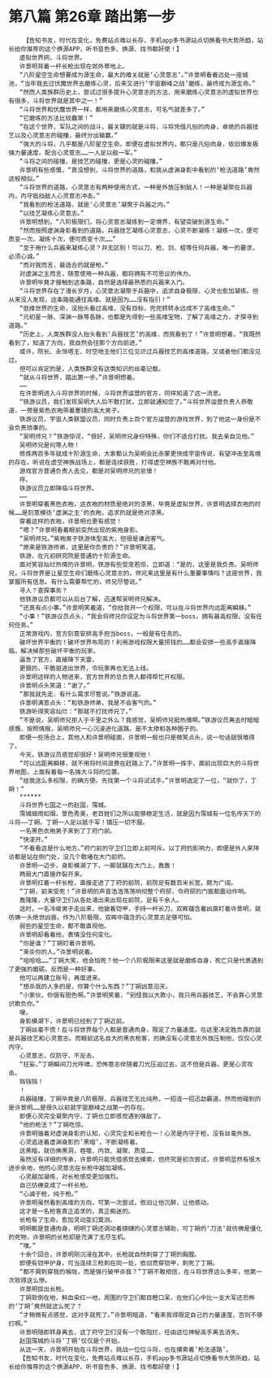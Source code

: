 # 第八篇 第26章 踏出第一步
        【告知书友，时代在变化，免费站点难以长存，手机app多书源站点切换看书大势所趋，站长给你推荐的这个换源APP，听书音色多、换源、找书都好使！】
       虚拟世界网，斗将世界。
       许景明背着一杆长枪出现在郊外草地上。
       “八阶星空生命想要成为源生命，最大的难关就是‘心灵意志’。”许景明看着远处一座城池，“当年我去过伏魔世界去磨练心灵，后来又进行‘宇宙巅峰之战’磨练，最终成为源生命。”
       “然而人类族群历史上，尝试过很多提升心灵意志的方法，用来磨练心灵意志的虚拟世界也有很多，斗将世界就是其中之一！”
       “斗将世界和伏魔世界一样，都用来磨练心灵意志，可名气就差多了。”
       “它磨练的方法比较蠢笨！”
       “在这个世界，军队之间的战斗，最关键的就是斗将，斗将凭借凡俗的肉身，卓绝的兵器技艺以及心灵意志的碰撞，最终分出输赢。”
       “强大的斗将，几乎都是八阶星空生命。即便在虚拟世界内，都只是凡俗肉身，依旧爆发极强力量速度。配合心灵意志……一人足以敌一军。”
       “斗将之间的碰撞，是技艺的碰撞，更是心灵的碰撞。”
       许景明有些感慨，“真没想到，斗将世界的道路，和我从虚渊身影中看到的‘枪法道路’竟然这般相似。”
       “斗将世界的道路，心灵意志有两种使用方式，一种是外放压制敌人！一种是凝聚在兵器内，内守抵挡敌人心灵意志冲击。”
       “我看到的枪法道路，就是‘心灵意志’凝聚于兵器之内。”
       “以技艺凝练心灵意志。”
       许景明想到，“八阶极限们，将心灵意志凝练到一定境界，有望突破到源生命。”
       “然而按照虚渊身影看到的道路，兵器技艺凝练心灵意志，心灵不断凝练！凝练一次，便可质变一次。凝练十次，便可质变十次……”
       “至于用什么兵器来凝练心灵？并无区别！可以刀、枪、剑、棍等任何兵器，唯一的要求，必须心诚。”
       “而对我而言，最适合的就是枪。”
       对虚渊之主而言，随意使用一种兵器，都将拥有不可思议的伟力。
       许景明毕竟才接触到这条路，自然是选择最熟悉的兵器来入门。
       “斗将世界存在了漫长岁月，心灵意志凝聚于兵器中，追求自身极限，心灵也愈加凝练。但从来没人发现，这条路能通往高维。就是因为……没有指引！”
       “低维世界的生命，没抬头看过高维，没有目标，兜兜转转永远成不了高维生命。”
       “元初星一脉、深渊一脉等各脉，也都是先得到一些高维宝物，了解了高维之力，才探寻到道路。”
       “历史上，人类族群没人抬头看到‘兵器技艺’的高维，而我看到了！”许景明想着，“我既然看到了，知道了方向，我自然会往那个方向前进。”
       或许，院长、永恒塔主、时空地主他们三位见识过兵器技艺的高维道路，又或者他们都没见过。
       但可以肯定的是，人类族群没有这类知识的丝毫记载。
       “就从斗将世界，踏出第一步。”许景明想着。
       ……
       在许景明进入斗将世界的时候，斗将世界运营的官方，同样知道了这一消息。
       “铁游议员，我们发现吴明大人后不敢打扰，立即就通知您了。”斗将世界运营负责人恭敬道，一旁是紫色衣袍带着墨镜的高大男子。
       铁游议员，宇宙人类联盟议员，同时负责上百个官方运营的游戏世界，到了他这一身份是不会负责琐事的。
       “吴明师兄？”铁游惊诧，“很好，吴明师兄身份特殊，你们不适合打扰。我去亲自见他。”
       吴明师兄是何等人物！
       修炼两百多年就成十阶源生命，大家都认为吴明会比赤蒙更快成宇宙传说，有望冲击至高境的存在。听说在虚空神族战场上，都是连续获胜，打得虚空神族不敢再对付他。
       游戏官方普通负责人去见，都是对吴明师兄的怠慢！
       呼。
       铁游议员立即降临斗将世界。
       ……
       许景明穿着黑色衣袍，这衣袍的材质是绝对的漆黑，毕竟是虚拟世界，许景明选择衣袍的时候……是刻意模彷‘虚渊之主’的衣袍，追求的就是绝对漆黑。
       穿着这样的衣袍，许景明也更有感觉！
       “嗯？”许景明看着眼前突然出现的紫袍身影。
       “吴明师兄。”紫袍男子铁游体型高大，但很是谦逊客气。
       “原来是铁游师弟，这里是你负责的？”许景明笑道。
       铁游，在元初研究院是普通的十阶源生命。
       面对笑容灿烂热情的许景明，铁游有些受宠若惊，立即道：“是的，这里是我负责。吴明师兄，斗将世界是让星空生命们磨练心灵意志的，师兄来这里是有什么重要事情吗？这座世界，我掌握所有信息。有什么需要帮忙的，师兄尽管说。”
       寻人？查探事务？
       他铁游议员都可以从后台了解，迅速帮吴明师兄解决。
       “还真有点小事。”许景明笑着道，“你给我开一个权限，可以在斗将世界内远距离瞬移。”
       “小事！”铁游议员点头，“我会将师兄你设定为斗将世界第一boss，拥有最高权限，没有任何任务。”
       正常游戏内，官方刻意安排高手担当boss，一般是有任务的。
       破坏世界平衡的！破坏世界布局的！利用游戏权限大量捞钱的……都会安排一些高手直接降临，解决掉那些破坏平衡的玩家。
       逼急了官方，直接降下天雷。
       更狠的，干脆驱逐出世界，令玩家再也无法上线。
       许景明这样的人物进来，官方世界的总负责人都得帮忙开权限。
       许景明点头笑道：“谢了。”
       “那我就先走，有什么需求尽管说。”铁游说道。
       许景明满意点头：“和铁游师弟，我是不会客气的。”
       铁游听得笑容灿烂：“那就不打扰师兄了。”
       “不是说，吴明师兄拒人于千里之外么？我感觉，吴明师兄挺热情啊。”铁游议员离去时暗暗感慨，按照情报，吴明师兄一心沉浸进化道路，是不太掺和各种圈子的。
       即便一些场合上，其他人和许景明碰面，许景明一般也只是微笑点头，说一句话就很难得了。
       今天，铁游议员感觉却很好！吴明师兄很重视他！
       “可以远距离瞬移，就不用将时间浪费在赶路上了。”许景明一挥手，面前出现巨大的斗将世界地图，上面有着每一名强大斗将的位置。
       “给我这么多权限，的确方便。先找第一个斗将试试手。”许景明选定了一位，“就你了，丁朔！”
       ******
       斗将世界七国之一的赵国，霈城。
       霈城细雨如烟，景色秀美，老百姓们之所以能够稳定生活，就是因为霈城有一位名传天下的斗将——丁朔。丁朔一人足以抵千军！镇压一切不服。
       一名黑色衣袍男子来到了丁府门前。
       “快滚开。”
       “不看看这是什么地方。”府门前的守卫们立即上前呵斥。以丁府的影响力，即便是外人来拜访都是站在侧门处，没几个敢堵在大门前的。
       许景明一迈步，身影模湖了下，一脚就踹在大门上，轰轰！
       两扇大门直接炸裂开来。
       许景明扛着一杆长枪，直接走进了丁府的前院，前院足有数百米长宽，颇为广阔。
       “丁朔，前来受死！”许景明的声音浩浩荡荡响彻整个府邸，令府邸的门窗都震动作响。
       轰隆隆，大量守卫们从各处涌出来出现在前院，足有千余人。
       这时，一名冷峻男子走出来，他披着铠甲，手持一杆长刀，双眸蕴含着凶戾盯着许景明，就彷佛一头绝世凶兽。作为八阶极限，双眸中蕴含的心灵意志足够可怕。
       弱些的星空生命，都不敢直视他。
       许景明却看着他，表情没任何变化。
       “你是谁？”丁朔盯着许景明。
       “来杀你的人。”许景明说着。
       “哈哈哈……”丁朔大笑，他会怕死？他一个八阶极限来这里就是磨练自身，死亡只是代表遇到了更强的磨砺，反而是一种好事。
       他可以再建立账号，再度进来。
       “想杀我的人多的是，你算个什么东西？”丁朔凶意滔天。
       “小家伙，你很有胆色啊。”许景明笑着，“别怪我以大欺小，我只用兵器技艺，不会靠心灵意识欺负你。”
       嗖。
       身影模湖下，许景明已经到了丁朔近前。
       丁朔丝毫不慌！在斗将世界每个人都是普通肉身，限定了力量速度。在这里决定胜负靠的就是兵器技艺和心灵意志。而眼前这名自大的黑衣枪客，的确没有心灵意志外放压制他，仅仅心灵内守。
       心灵意志，仅防守，不反击。
       “狂妄。”丁朔瞬间刀光呼啸，恐怖意志伴随着刀光压迫过去，这不但是兵器，更是心灵攻击。
       铛铛铛！
       ！
       兵器碰撞，丁朔毕竟是八阶极限，兵器技艺无比纯熟，一招连一招迅勐霸道。然而他碰到的是许景明……是很久以前就宇宙巅峰之战第一的存在。
       即便心灵完全凝聚内守，丁朔也立即感觉遇到强敌了。
       “他的枪法？”丁朔吃惊。
       许景明循着对虚渊身影的认知，心灵完全和长枪合一！心灵是内守于枪，没有丝毫外放。
       心灵追逐着虚渊身影的‘黑暗’，不断凝练着。
       这黑暗，就彷佛黑洞，吞噬、内敛、凝聚、质变……
       虽然没有详细的传承，许景明只能凭借感觉去摸索，但终究是初次尝试，许景明显然有很大进步余地，他的心灵意志在长枪中越加凝练。
       心灵越加凝练，对长枪感受更加强烈。
       自己彷佛变成了一杆长枪。
       “心诚于枪，纯于枪。”
       许景明虽然看到高维的方向，可第一次尝试，依旧让他沉醉，让他感动。
       这才是一名枪客真正追求的，真正痴迷的。
       长枪有了生命，愈加灵动变幻莫测。
       明明都是普通肉身，明明丁朔还调动着磅礴的心灵意志辅助，可丁朔的‘刀法’就彷佛是僵化的死物，许景明的长枪却是充满了无尽生机。
       “噗。”
       十余个回合，许景明刚沉浸在其中，长枪就自然刺穿了丁朔的胸膛。
       即便有铠甲护身，可当连续三枪刺在同一处，依旧贯穿铠甲，刺死了丁朔。
       “都不屑刺穿我的喉咙，而是强行破甲杀我？”丁朔不敢相信，在斗将世界这么多年，他第一次败得这么惨。
       许景明拔出长枪。
       丁朔软倒在地，鲜血染红一地，周围的守卫们都目瞪口呆，在他们心中比一支大军还恐怖的‘丁朔’竟然就这么死了？
       “才稍微有点感觉，这对手就死了。”许景明暗道，“看来我得限定自己的力量速度，否则不够打啊。”
       许景明随即转身离去，这丁府守卫们没有一个敢阻拦，任由这位神秘高手离去消失。
       赵国霈城的斗将’丁朔‘仅仅是个开始。
       从这一天，许景明开始在斗将世界，挑战一位位斗将，也在摸索着‘枪法道路’。
       【告知书友，时代在变化，免费站点难以长存，手机app多书源站点切换看书大势所趋，站长给你推荐的这个换源APP，听书音色多、换源、找书都好使！】